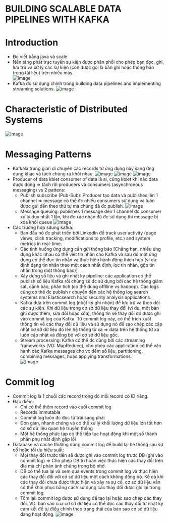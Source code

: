 # BUILDING SCALABLE DATA PIPELINES WITH KAFKA
# Introduction
- Đc viết bằng java và scale
- Nền tảng phát trực tuyến sự kiện được phân phối cho phép bạn đọc, ghi, lưu trữ và xử lý các sự kiện (còn được gọi là bản ghi hoặc thông báo trong tài liệu) trên nhiều máy.  
![image](https://github.com/namdeptrai1102/DE_internship/assets/109681639/4652bf80-2032-4bf1-b874-858a6822d7b7)
- Kafka đc sử dụng chính trong building data pipelines and implementing streaming solutions.
![image](https://github.com/namdeptrai1102/DE_internship/assets/109681639/7aba2bb7-b42a-4169-8ce1-7b391c058aff)
# Characteristic of Distributed Systems
![image](https://github.com/namdeptrai1102/DE_internship/assets/109681639/33097ffd-401e-46d6-bf6f-5bdd0b57b8fc)
# Messaging Patterns
- Kafkalà trung gian di chuyển các records từ ứng dụng này sang ứng dụng khác và tách chúng ra khỏi nhau.
![image](https://github.com/namdeptrai1102/DE_internship/assets/109681639/e4726783-1ef9-4f56-9107-b913b7ad9dcb)
![image](https://github.com/namdeptrai1102/DE_internship/assets/109681639/3aacb7ce-7842-4e5a-a942-ce600aa54076)
![image](https://github.com/namdeptrai1102/DE_internship/assets/109681639/ed4cbf41-a518-43bb-8c83-2e82e2ddfb8c)
- Producer of data kbiet consumer of data là ai, cũng kbiet khi nào data được dùng => tách rời producers và consumers (asynchronous messaging) vs 2 pattens:
  - Publish subscribe (Pub-Sub): Producer tạo data và publishes lên 1 channel => message có thể đc nhiều consumers sử dụng và luôn được gửi đến theo thứ tự mà chúng đã đc publish.  ![image](https://github.com/namdeptrai1102/DE_internship/assets/109681639/f2a960fe-4e2f-4f92-a9e9-579ba23bf763)
  - Message queuing: publishes 1 message đến 1 channel đc consumer xử lý duy nhất 1 lần, khi đc xác nhận đã đc sử dụng thì message bị xóa khỏi queue  ![image](https://github.com/namdeptrai1102/DE_internship/assets/109681639/30729308-db34-4759-bf41-6b8051f77045)
- Các trường hợp sdung kafka:
  - Ban đầu nó đc phát triển bởi LinkedIn để track user activity (page views, click tracking, modifications to profile, etc.) and system metrics in real-time.
  - Các tình huống ứng dụng cần gửi thông báo [Chẳng hạn, nhiều ứng dụng khác nhau có thể viết tin nhắn cho Kafka và sau đó một ứng dụng có thể đọc tin nhắn và thực hiện hành động thích hợp (ví dụ: định dạng tin nhắn theo một cách nhất định, lọc tin nhắn, gộp tin nhắn trong một thông báo)]
  - Xây dựng số liệu và ghi nhật ký pipeline: các application có thể publish số liệu Kafka rồi chúng sẽ đc sử dụng bởi các hệ thống giám sát, cảnh báo, phân tích (có thể dùng offlline vs hadoop). Các logs cũng có thể đc publish r chuyển đến các hệ thống log search systems như Elasticsearch hoặc security analysis applications.
  - Kafka dựa trên commit log (nhật ký ghi nhận) để lưu trữ và theo dõi các sự kiện. Khi dữ liệu trong cơ sở dữ liệu thay đổi (ví dụ: một bản ghi được thêm, sửa đổi hoặc xóa), thông tin về thay đổi đó được ghi vào commit log của Kafka. Từ commit log này, có thể trích xuất thông tin về các thay đổi dữ liệu và sử dụng nó để sao chép các cập nhật cơ sở dữ liệu đó lên hệ thống từ xa => data trên hệ thống từ xa luôn cập nhật và đồng bộ với cơ sở dữ liệu gốc.
  - Stream processing: Kafka có thể đc dùng bởi các streaming frameworks (VD: MapReduce), cho phép các application có thể vận hành các Kafka messages cho vc đếm số liệu, partitioning, combining messages, hoặc applying transformations.  
![image](https://github.com/namdeptrai1102/DE_internship/assets/109681639/d87b5b79-24ac-4800-8c69-5c340f4f0bef)
# Commit log
- Commit log là 1 chuỗi các record trong đó mỗi record có ID riêng.
- Đặc điểm:
  - Chỉ có thể thêm record vào cuối commit log
  - Records immutable
  - Commit log luôn đc đọc từ trái sang phải
  - Đơn giản, nhanh chóng và có thể xử lý khối lượng dữ liệu lớn tốt hơn cơ sở dữ liệu quan hệ truyền thống
  - Một hệ thống phức tạp có thể tiếp tục hoạt động khi một số thành phần phụ nhất định gặp lỗi
- Database và cache thường dùng commit log để build lại hệ thống sau sự cố hoặc tối ưu hiệu suất:
  - Mọi thay đổi trước tiên sẽ được ghi vào commit log trước DB (ghi vào commit log) => Cho phép DB trì hoãn việc thực hiện các thay đổi trên đĩa mà chỉ phản ánh chúng trong bộ nhớ.
  - DB có thể tua lại và xem qua events trong commit log và thực hiện các thay đổi đối với cơ sở dữ liệu một cách không đồng bộ. Kể cả khi các thay đổi chưa được thực hiện và xảy ra sự cố, cơ sở dữ liệu vẫn có thể khôi phục bằng cách sử dụng các thay đổi được ghi lại trong commit log.
  - Tóm lại: commit log được sử dụng để tạo lại hoặc sao chép các thay đổi. VD: bản sao của cơ sở dữ liệu có thể đọc các thay đổi từ nhật ký cam kết để tự điều chỉnh theo trạng thái của bản sao cơ sở dữ liệu đang hoạt động.
![image](https://github.com/namdeptrai1102/DE_internship/assets/109681639/0e4521a3-fef4-434e-ae0f-57026b9d1096)
